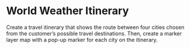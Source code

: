 # World Weather Itinerary

Create a travel itinerary that shows the route between four cities chosen from the customer’s possible travel destinations.
Then, create a marker layer map with a pop-up marker for each city on the itinerary.
